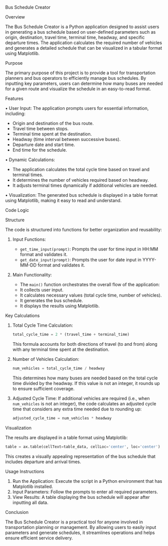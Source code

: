 Bus Schedule Creator

Overview

The Bus Schedule Creator is a Python application designed to assist users in generating a bus schedule based on user-defined parameters such as origin, destination, travel time, terminal time, headway, and specific departure times. The application calculates the required number of vehicles and generates a detailed schedule that can be visualized in a tabular format using Matplotlib.

Purpose

The primary purpose of this project is to provide a tool for transportation planners and bus operators to efficiently manage bus schedules. By inputting key parameters, users can determine how many buses are needed for a given route and visualize the schedule in an easy-to-read format.

Features

•	User Input: The application prompts users for essential information, including:
  - Origin and destination of the bus route.
  - Travel time between stops.
  - Terminal time spent at the destination.
  - Headway (time interval between successive buses).
  - Departure date and start time.
  - End time for the schedule.

•	Dynamic Calculations: 
  - The application calculates the total cycle time based on travel and terminal times.
  - It determines the number of vehicles required based on headway.
  - It adjusts terminal times dynamically if additional vehicles are needed.

•	Visualization: 
The generated bus schedule is displayed in a table format using Matplotlib, making it easy to read and understand.

Code Logic

Structure

The code is structured into functions for better organization and reusability:

1. Input Functions:
   - `get_time_input(prompt)`: Prompts the user for time input in HH:MM format and validates it.
   - `get_date_input(prompt)`: Prompts the user for date input in YYYY-MM-DD format and validates it.

2. Main Functionality:
     - The `main()` function orchestrates the overall flow of the application:
     - It collects user input.
     - It calculates necessary values (total cycle time, number of vehicles).
     - It generates the bus schedule.
     - It displays the results using Matplotlib.

Key Calculations

1. Total Cycle Time Calculation:
   ```python
   total_cycle_time = 2 * (travel_time + terminal_time)
   ```
   This formula accounts for both directions of travel (to and from) along with any terminal time spent at the destination.

2. Number of Vehicles Calculation:
   ```python
   num_vehicles = total_cycle_time / headway
   ```
   This determines how many buses are needed based on the total cycle time divided by the headway. If this value is not an integer, it rounds up to ensure sufficient coverage.

3. Adjusted Cycle Time:
   If additional vehicles are required (i.e., when `num_vehicles` is not an integer), the code calculates an adjusted cycle time that considers any extra time needed due to rounding up:
   ```python
   adjusted_cycle_time = num_vehicles * headway
   ```

Visualization

The results are displayed in a table format using Matplotlib:
```python
table = ax.table(cellText=table_data, cellLoc='center', loc='center')
```
This creates a visually appealing representation of the bus schedule that includes departure and arrival times.

Usage Instructions

1. Run the Application: Execute the script in a Python environment that has Matplotlib installed.
2. Input Parameters: Follow the prompts to enter all required parameters.
3. View Results: A table displaying the bus schedule will appear after inputting all data.

Conclusion

The Bus Schedule Creator is a practical tool for anyone involved in transportation planning or management. By allowing users to easily input parameters and generate schedules, it streamlines operations and helps ensure efficient service delivery.


